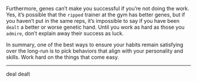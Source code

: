 Furthermore, genes can’t make you successful if you’re not doing
the work. Yes, it’s possible that the `ripped` trainer at the gym has better
genes, but if you haven’t put in the same reps, it’s impossible to say if
you have been `dealt` a better or worse genetic hand. Until you work as
hard as those you `admire`, don’t explain away their success as luck.

In summary, one of the best ways to ensure your habits remain
satisfying over the long-run is to pick behaviors that align with your
personality and skills. Work hard on the things that come easy.

---
deal dealt